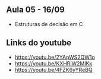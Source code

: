 ## Aula 05 - 16/09

- Estruturas de decisão em C

## Links do youtube

- https://youtu.be/2YApWS2QW1o
- https://youtu.be/KXHRiW2MlKk
- https://youtu.be/4FZK6yYReBQ
